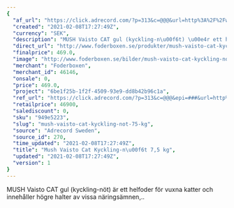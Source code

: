 ```yaml
---
{
  "af_url": "https://click.adrecord.com/?p=313&c=@@@&url=http%3A%2F%2Fwww.foderboxen.se%2Fprodukter%2Fmush-vaisto-cat-kyckling-noet-7-5-kg%2C586",
  "created": "2021-02-08T17:27:49Z",
  "currency": "SEK",
  "description": "MUSH Vaisto CAT gul (kyckling-n\u00f6t) \u00e4r ett helfoder f\u00f6r vuxna katter och inneh\u00e5ller h\u00f6gre halter av vissa n\u00e4rings\u00e4mnen,..",
  "direct_url": "http://www.foderboxen.se/produkter/mush-vaisto-cat-kyckling-noet-7-5-kg,586",
  "finalprice": 469.0,
  "image": "http://www.foderboxen.se/bilder/mush-vaisto-cat-kyckling-noet-7-5-kg-586.png",
  "merchant": "Foderboxen",
  "merchant_id": 46146,
  "onsale": 0,
  "price": 469.0,
  "project": "6be1f25b-1f2f-4509-93e9-dd8b42b96c1a",
  "ref_url": "https://click.adrecord.com/?p=313&c=@@@&epi=###&url=http%3A%2F%2Fwww.foderboxen.se%2Fprodukter%2Fmush-vaisto-cat-kyckling-noet-7-5-kg%2C586",
  "retailprice": 46900,
  "salediscount": 0,
  "sku": "949e5223",
  "slug": "mush-vaisto-cat-kyckling-not-75-kg",
  "source": "Adrecord Sweden",
  "source_id": 270,
  "time_updated": "2021-02-08T17:27:49Z",
  "title": "Mush Vaisto Cat Kyckling-n\u00f6t 7,5 kg",
  "updated": "2021-02-08T17:27:49Z",
  "version": 1
}
---
```


<p> MUSH Vaisto CAT gul (kyckling-nöt) är ett helfoder för vuxna katter och innehåller högre halter av vissa näringsämnen,..</p>
